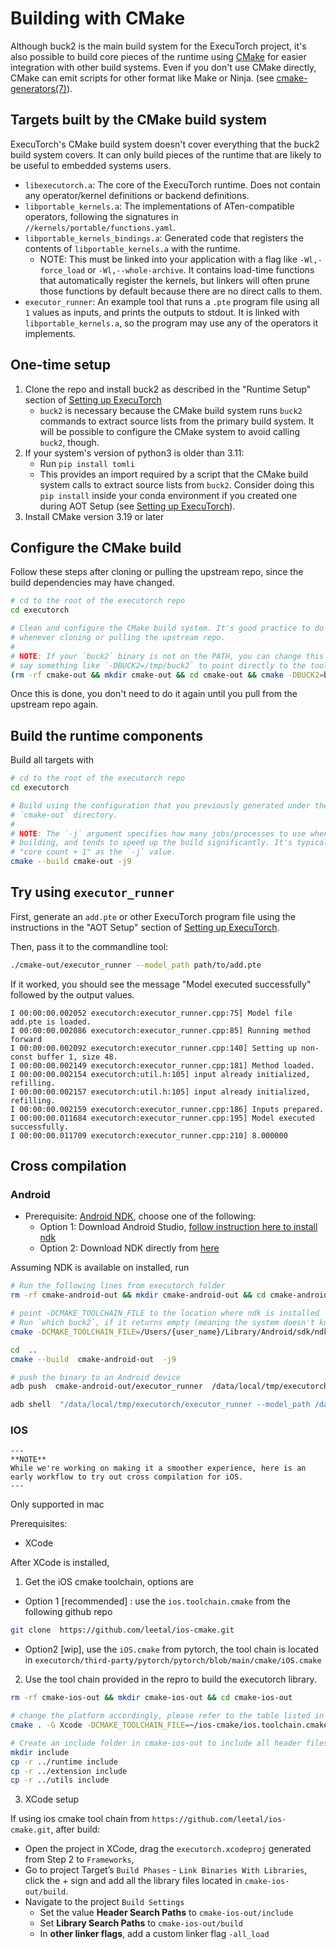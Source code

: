 # Building with CMake

Although buck2 is the main build system for the ExecuTorch project, it's also
possible to build core pieces of the runtime using [CMake](https://cmake.org/)
for easier integration with other build systems. Even if you don't use CMake
directly, CMake can emit scripts for other format like Make or Ninja. (see
[cmake-generators(7)](https://cmake.org/cmake/help/latest/manual/cmake-generators.7.html)).

## Targets built by the CMake build system

ExecuTorch's CMake build system doesn't cover everything that the buck2 build
system covers. It can only build pieces of the runtime that are likely to be
useful to embedded systems users.

- `libexecutorch.a`: The core of the ExecuTorch runtime. Does not contain any
  operator/kernel definitions or backend definitions.
- `libportable_kernels.a`: The implementations of ATen-compatible operators,
  following the signatures in `//kernels/portable/functions.yaml`.
- `libportable_kernels_bindings.a`: Generated code that registers the contents
  of `libportable_kernels.a` with the runtime.
  - NOTE: This must be linked into your application with a flag like
    `-Wl,-force_load` or `-Wl,--whole-archive`. It contains load-time functions
    that automatically register the kernels, but linkers will often prune those
    functions by default because there are no direct calls to them.
- `executor_runner`: An example tool that runs a `.pte` program file using all
  `1` values as inputs, and prints the outputs to stdout. It is linked with
  `libportable_kernels.a`, so the program may use any of the operators it
  implements.

## One-time setup

1. Clone the repo and install buck2 as described in the "Runtime Setup" section
   of [Setting up ExecuTorch](00_setting_up_executorch.md#runtime-setup)
   - `buck2` is necessary because the CMake build system runs `buck2` commands
     to extract source lists from the primary build system. It will be possible
     to configure the CMake system to avoid calling `buck2`, though.
1. If your system's version of python3 is older than 3.11:
   - Run `pip install tomli`
   - This provides an import required by a script that the CMake build system
     calls to extract source lists from `buck2`. Consider doing this `pip
     install` inside your conda environment if you created one during AOT Setup
     (see [Setting up
     ExecuTorch](00_setting_up_executorch.md#aot-setup-open-on-google-colab)).
1. Install CMake version 3.19 or later

## Configure the CMake build

Follow these steps after cloning or pulling the upstream repo, since the build
dependencies may have changed.

```bash
# cd to the root of the executorch repo
cd executorch

# Clean and configure the CMake build system. It's good practice to do this
# whenever cloning or pulling the upstream repo.
#
# NOTE: If your `buck2` binary is not on the PATH, you can change this line to
# say something like `-DBUCK2=/tmp/buck2` to point directly to the tool.
(rm -rf cmake-out && mkdir cmake-out && cd cmake-out && cmake -DBUCK2=buck2 ..)
```

Once this is done, you don't need to do it again until you pull from the
upstream repo again.

## Build the runtime components

Build all targets with

```bash
# cd to the root of the executorch repo
cd executorch

# Build using the configuration that you previously generated under the
# `cmake-out` directory.
#
# NOTE: The `-j` argument specifies how many jobs/processes to use when
# building, and tends to speed up the build significantly. It's typical to use
# "core count + 1" as the `-j` value.
cmake --build cmake-out -j9
```

## Try using `executor_runner`

First, generate an `add.pte` or other ExecuTorch program file using the
instructions in the "AOT Setup" section of
[Setting up ExecuTorch](00_setting_up_executorch.md#aot-setup-open-on-google-colab).

Then, pass it to the commandline tool:

```bash
./cmake-out/executor_runner --model_path path/to/add.pte
```

If it worked, you should see the message "Model executed successfully" followed
by the output values.

```
I 00:00:00.002052 executorch:executor_runner.cpp:75] Model file add.pte is loaded.
I 00:00:00.002086 executorch:executor_runner.cpp:85] Running method forward
I 00:00:00.002092 executorch:executor_runner.cpp:140] Setting up non-const buffer 1, size 48.
I 00:00:00.002149 executorch:executor_runner.cpp:181] Method loaded.
I 00:00:00.002154 executorch:util.h:105] input already initialized, refilling.
I 00:00:00.002157 executorch:util.h:105] input already initialized, refilling.
I 00:00:00.002159 executorch:executor_runner.cpp:186] Inputs prepared.
I 00:00:00.011684 executorch:executor_runner.cpp:195] Model executed successfully.
I 00:00:00.011709 executorch:executor_runner.cpp:210] 8.000000
```


## Cross compilation


### Android
- Prerequisite: [Android NDK](https://developer.android.com/ndk), choose one of the following:
  - Option 1: Download Android Studio, [follow instruction here to install ndk](https://developer.android.com/studio/projects/install-ndk)
  - Option 2: Download NDK directly from [here](https://developer.android.com/ndk/downloads)

Assuming NDK is available on installed, run
```bash
# Run the following lines from executorch folder
rm -rf cmake-android-out && mkdir cmake-android-out && cd cmake-android-out

# point -DCMAKE_TOOLCHAIN_FILE to the location where ndk is installed
# Run `which buck2`, if it returns empty (meaning the system doesn't know where buck2 is installed), pass in pass in this flag `-DBUCK2=/path/to/buck2` pointing to buck2
cmake -DCMAKE_TOOLCHAIN_FILE=/Users/{user_name}/Library/Android/sdk/ndk/25.2.9519653/build/cmake/android.toolchain.cmake  -DANDROID_ABI=arm64-v8a ..

cd  ..
cmake --build  cmake-android-out  -j9

# push the binary to an Android device
adb push  cmake-android-out/executor_runner  /data/local/tmp/executorch

adb shell  "/data/local/tmp/executorch/executor_runner --model_path /data/local/tmp/executorch/add.ff"
```

### IOS
```
---
**NOTE**
While we're working on making it a smoother experience, here is an early workflow to try out cross compilation for iOS.
---

```
Only supported in mac

Prerequisites:
-   XCode

After XCode is installed,

1. Get the iOS cmake toolchain, options are
- Option 1 [recommended] : use the `ios.toolchain.cmake` from the following github repo
```bash
git clone  https://github.com/leetal/ios-cmake.git
```
- Option2 [wip], use the `iOS.cmake` from pytorch, the tool chain is located in `executorch/third-party/pytorch/pytorch/blob/main/cmake/iOS.cmake`


2.  Use the tool chain provided in the repro to build the executorch library.
```bash
rm -rf cmake-ios-out && mkdir cmake-ios-out && cd cmake-ios-out

# change the platform accordingly, please refer to the table listed in Readme
cmake . -G Xcode -DCMAKE_TOOLCHAIN_FILE=~/ios-cmake/ios.toolchain.cmake -DPLATFORM=SIMULATOR

# Create an include folder in cmake-ios-out to include all header files
mkdir include
cp -r ../runtime include
cp -r ../extension include
cp -r ../utils include
```


3. XCode setup

If using ios cmake tool chain from `https://github.com/leetal/ios-cmake.git`, after build:

- Open the project in XCode, drag the `executorch.xcodeproj` generated from Step 2 to `Frameworks`,
- Go to project Target’s  `Build Phases`  -  `Link Binaries With Libraries`, click the + sign and add all the library files located in  `cmake-ios-out/build`.
- Navigate to the project  `Build Settings`
  - Set the value  **Header Search Paths**  to  `cmake-ios-out/include`
  - Set **Library Search Paths**  to  `cmake-ios-out/build`
  - In **other linker flags**, add a custom linker flag `-all_load`
